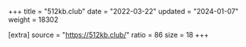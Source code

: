 +++
title = "512kb.club"
date = "2022-03-22"
updated = "2024-01-07"
weight = 18302

[extra]
source = "https://512kb.club/"
ratio = 86
size = 18
+++
